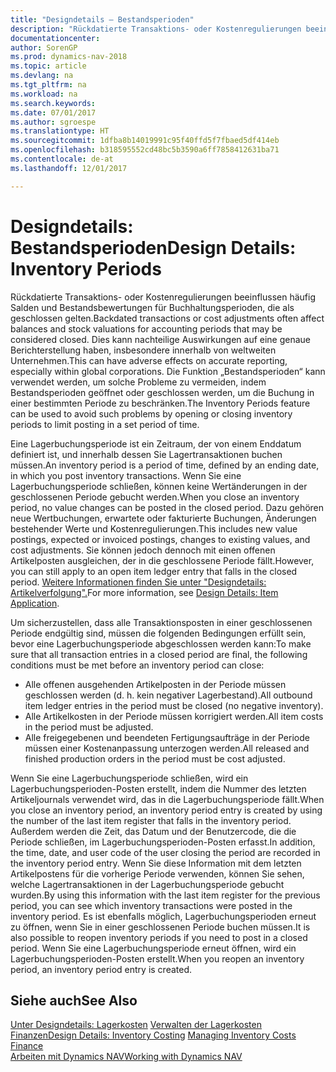 ```yaml
---
title: "Designdetails – Bestandsperioden"
description: "Rückdatierte Transaktions- oder Kostenregulierungen beeinflussen häufig Salden und Bestandsbewertungen für Buchhaltungsperioden, die als geschlossen gelten. Dies kann nachteilige Auswirkungen auf eine genaue Berichterstellung haben, insbesondere innerhalb von weltweiten Unternehmen. Die Funktion „Bestandsperioden“ kann verwendet werden, um solche Probleme zu vermeiden, indem Bestandsperioden geöffnet oder geschlossen werden, um die Buchung in einer bestimmten Periode zu beschränken."
documentationcenter: 
author: SorenGP
ms.prod: dynamics-nav-2018
ms.topic: article
ms.devlang: na
ms.tgt_pltfrm: na
ms.workload: na
ms.search.keywords: 
ms.date: 07/01/2017
ms.author: sgroespe
ms.translationtype: HT
ms.sourcegitcommit: 1dfba8b14019991c95f40ffd5f7fbaed5df414eb
ms.openlocfilehash: b318595552cd48bc5b3590a6ff7858412631ba71
ms.contentlocale: de-at
ms.lasthandoff: 12/01/2017

---
```

# <a name="design-details-inventory-periods"></a><span data-ttu-id="29790-105">Designdetails: Bestandsperioden</span><span class="sxs-lookup"><span data-stu-id="29790-105">Design Details: Inventory Periods</span></span>
<span data-ttu-id="29790-106">Rückdatierte Transaktions- oder Kostenregulierungen beeinflussen häufig Salden und Bestandsbewertungen für Buchhaltungsperioden, die als geschlossen gelten.</span><span class="sxs-lookup"><span data-stu-id="29790-106">Backdated transactions or cost adjustments often affect balances and stock valuations for accounting periods that may be considered closed.</span></span> <span data-ttu-id="29790-107">Dies kann nachteilige Auswirkungen auf eine genaue Berichterstellung haben, insbesondere innerhalb von weltweiten Unternehmen.</span><span class="sxs-lookup"><span data-stu-id="29790-107">This can have adverse effects on accurate reporting, especially within global corporations.</span></span> <span data-ttu-id="29790-108">Die Funktion „Bestandsperioden“ kann verwendet werden, um solche Probleme zu vermeiden, indem Bestandsperioden geöffnet oder geschlossen werden, um die Buchung in einer bestimmten Periode zu beschränken.</span><span class="sxs-lookup"><span data-stu-id="29790-108">The Inventory Periods feature can be used to avoid such problems by opening or closing inventory periods to limit posting in a set period of time.</span></span>  

 <span data-ttu-id="29790-109">Eine Lagerbuchungsperiode ist ein Zeitraum, der von einem Enddatum definiert ist, und innerhalb dessen Sie Lagertransaktionen buchen müssen.</span><span class="sxs-lookup"><span data-stu-id="29790-109">An inventory period is a period of time, defined by an ending date, in which you post inventory transactions.</span></span> <span data-ttu-id="29790-110">Wenn Sie eine Lagerbuchungsperiode schließen, können keine Wertänderungen in der geschlossenen Periode gebucht werden.</span><span class="sxs-lookup"><span data-stu-id="29790-110">When you close an inventory period, no value changes can be posted in the closed period.</span></span> <span data-ttu-id="29790-111">Dazu gehören neue Wertbuchungen, erwartete oder fakturierte Buchungen, Änderungen bestehender Werte und Kostenregulierungen.</span><span class="sxs-lookup"><span data-stu-id="29790-111">This includes new value postings, expected or invoiced postings, changes to existing values, and cost adjustments.</span></span> <span data-ttu-id="29790-112">Sie können jedoch dennoch mit einen offenen Artikelposten ausgleichen, der in die geschlossene Periode fällt.</span><span class="sxs-lookup"><span data-stu-id="29790-112">However, you can still apply to an open item ledger entry that falls in the closed period.</span></span> <span data-ttu-id="29790-113">[Weitere Informationen finden Sie unter "Designdetails: Artikelverfolgung".](design-details-item-application.md)</span><span class="sxs-lookup"><span data-stu-id="29790-113">For more information, see [Design Details: Item Application](design-details-item-application.md).</span></span>  

 <span data-ttu-id="29790-114">Um sicherzustellen, dass alle Transaktionsposten in einer geschlossenen Periode endgültig sind, müssen die folgenden Bedingungen erfüllt sein, bevor eine Lagerbuchungsperiode abgeschlossen werden kann:</span><span class="sxs-lookup"><span data-stu-id="29790-114">To make sure that all transaction entries in a closed period are final, the following conditions must be met before an inventory period can close:</span></span>  

-   <span data-ttu-id="29790-115">Alle offenen ausgehenden Artikelposten in der Periode müssen geschlossen werden (d. h. kein negativer Lagerbestand).</span><span class="sxs-lookup"><span data-stu-id="29790-115">All outbound item ledger entries in the period must be closed (no negative inventory).</span></span>  
-   <span data-ttu-id="29790-116">Alle Artikelkosten in der Periode müssen korrigiert werden.</span><span class="sxs-lookup"><span data-stu-id="29790-116">All item costs in the period must be adjusted.</span></span>  
-   <span data-ttu-id="29790-117">Alle freigegebenen und beendeten Fertigungsaufträge in der Periode müssen einer Kostenanpassung unterzogen werden.</span><span class="sxs-lookup"><span data-stu-id="29790-117">All released and finished production orders in the period must be cost adjusted.</span></span>  

 <span data-ttu-id="29790-118">Wenn Sie eine Lagerbuchungsperiode schließen, wird ein Lagerbuchungsperioden-Posten erstellt, indem die Nummer des letzten Artikeljournals verwendet wird, das in die Lagerbuchungsperiode fällt.</span><span class="sxs-lookup"><span data-stu-id="29790-118">When you close an inventory period, an inventory period entry is created by using the number of the last item register that falls in the inventory period.</span></span> <span data-ttu-id="29790-119">Außerdem werden die Zeit, das Datum und der Benutzercode, die die Periode schließen, im Lagerbuchungsperioden-Posten erfasst.</span><span class="sxs-lookup"><span data-stu-id="29790-119">In addition, the time, date, and user code of the user closing the period are recorded in the inventory period entry.</span></span> <span data-ttu-id="29790-120">Wenn Sie diese Information mit dem letzten Artikelpostens für die vorherige Periode verwenden, können Sie sehen, welche Lagertransaktionen in der Lagerbuchungsperiode gebucht wurden.</span><span class="sxs-lookup"><span data-stu-id="29790-120">By using this information with the last item register for the previous period, you can see which inventory transactions were posted in the inventory period.</span></span> <span data-ttu-id="29790-121">Es ist ebenfalls möglich, Lagerbuchungsperioden erneut zu öffnen, wenn Sie in einer geschlossenen Periode buchen müssen.</span><span class="sxs-lookup"><span data-stu-id="29790-121">It is also possible to reopen inventory periods if you need to post in a closed period.</span></span> <span data-ttu-id="29790-122">Wenn Sie eine Lagerbuchungsperiode erneut öffnen, wird ein Lagerbuchungsperioden-Posten erstellt.</span><span class="sxs-lookup"><span data-stu-id="29790-122">When you reopen an inventory period, an inventory period entry is created.</span></span>  

## <a name="see-also"></a><span data-ttu-id="29790-123">Siehe auch</span><span class="sxs-lookup"><span data-stu-id="29790-123">See Also</span></span>  
 <span data-ttu-id="29790-124">[Unter Designdetails: Lagerkosten](design-details-inventory-costing.md) [Verwalten der Lagerkosten](finance-manage-inventory-costs.md) [Finanzen](finance.md)</span><span class="sxs-lookup"><span data-stu-id="29790-124">[Design Details: Inventory Costing](design-details-inventory-costing.md) [Managing Inventory Costs](finance-manage-inventory-costs.md) [Finance](finance.md)</span></span>  
 [<span data-ttu-id="29790-125">Arbeiten mit Dynamics NAV</span><span class="sxs-lookup"><span data-stu-id="29790-125">Working with Dynamics NAV</span></span>](ui-work-product.md)

